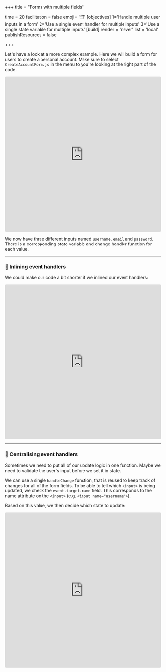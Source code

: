 +++
title = "Forms with multiple fields"

time = 20
facilitation = false
emoji= '🗂️'
[objectives]
    1='Handle multiple user inputs in a form'
    2='Use a single event handler for multiple inputs'
    3='Use a single state variable for multiple inputs'
[build]
  render = 'never'
  list = 'local'
  publishResources = false

+++

Let's have a look at a more complex example. Here we will build a form for users to create a personal account. Make sure to select `CreateAccountForm.js` in the menu to you're looking at the right part of the code.

<iframe src="https://codesandbox.io/embed/qy3cd?view=editor&module=%2Fsrc%2Fcreateaccountform.js&hidenavigation=1"
     style="width:100%; height: 500px; border:0; border-radius: 4px; overflow:hidden;"
     title="Controlled Component with multiple fields"
     allow="accelerometer; ambient-light-sensor; camera; encrypted-media; geolocation; gyroscope; hid; microphone; midi; payment; usb; vr; xr-spatial-tracking"
     sandbox="allow-forms allow-modals allow-popups allow-presentation allow-same-origin allow-scripts"
   ></iframe>

We now have three different inputs named `username`, `email` and `password`. There is a corresponding state variable and change handler function for each value.

---

### 🧼 Inlining event handlers

We could make our code a bit shorter if we inlined our event handlers:

<iframe src="https://codesandbox.io/embed/1z90l?view=editor&module=%2Fsrc%2Fcreateaccountform.js&hidenavigation=1"
     style="width:100%; height: 500px; border:0; border-radius: 4px; overflow:hidden;"
     title="Controlled Component with centralised handlers"
     allow="accelerometer; ambient-light-sensor; camera; encrypted-media; geolocation; gyroscope; hid; microphone; midi; payment; usb; vr; xr-spatial-tracking"
     sandbox="allow-forms allow-modals allow-popups allow-presentation allow-same-origin allow-scripts"
   ></iframe>

---

### 🧺 Centralising event handlers

Sometimes we need to put all of our update logic in one function. Maybe we need to validate the user's input before we set it in state.

We can use a single `handleChange` function, that is reused to keep track of changes for all of the form fields. To be able to tell which `<input>` is being updated, we check the `event.target.name` field. This corresponds to the name attribute on the `<input>` (e.g. `<input name="username">`).

Based on this value, we then decide which state to update:

<iframe src="https://codesandbox.io/embed/1z90l?view=editor&hidenavigation=1"
     style="width:100%; height: 500px; border:0; border-radius: 4px; overflow:hidden;"
     title="Controlled Component with centralised handlers"
     allow="accelerometer; ambient-light-sensor; camera; encrypted-media; geolocation; gyroscope; hid; microphone; midi; payment; usb; vr; xr-spatial-tracking"
     sandbox="allow-forms allow-modals allow-popups allow-presentation allow-same-origin allow-scripts"
   ></iframe>
